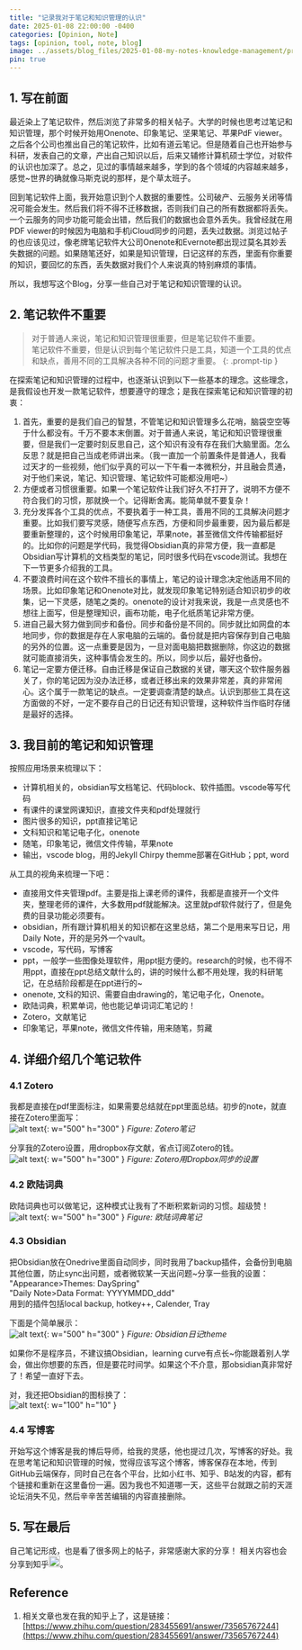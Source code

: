 ```yaml
---
title: "记录我对于笔记和知识管理的认识"
date: 2025-01-08 22:00:00 -0400
categories: [Opinion, Note]
tags: [opinion, tool, note, blog]
image: ../assets/blog_files/2025-01-08-my-notes-knowledge-management/profile_notes-log.png
pin: true
---
```


## 1. 写在前面

最近染上了笔记软件，然后浏览了非常多的相关帖子。大学的时候也思考过笔记和知识管理，那个时候开始用Onenote、印象笔记、坚果笔记、苹果PdF viewer。之后各个公司也推出自己的笔记软件，比如有道云笔记。但是随着自己也开始参与科研，发表自己的文章，产出自己知识以后，后来又辅修计算机硕士学位，对软件的认识也加深了。总之，见过的事情越来越多，学到的各个领域的内容越来越多，感觉~世界的确就像马斯克说的那样，是个草太班子。

回到笔记软件上面，我开始意识到个人数据的重要性。公司破产、云服务关闭等情况可能会发生。然后我们将不得不迁移数据，否则我们自己的所有数据都将丢失。一个云服务的同步功能可能会出错，然后我们的数据也会意外丢失。我曾经就在用PDF viewer的时候因为电脑和手机iCloud同步的问题，丢失过数据。浏览过帖子的也应该见过，像老牌笔记软件大公司Onenote和Evernote都出现过莫名其妙丢失数据的问题。如果随笔还好，如果是知识管理，日记这样的东西，里面有你重要的知识，要回忆的东西，丢失数据对我们个人来说真的特别麻烦的事情。

所以，我想写这个Blog，分享一些自己对于笔记和知识管理的认识。

## 2. 笔记软件不重要

>对于普通人来说，笔记和知识管理很重要，但是笔记软件不重要。  
笔记软件不重要，但是认识到每个笔记软件只是工具，知道一个工具的优点和缺点，善用不同的工具解决各种不同的问题才重要。
{: .prompt-tip }

在探索笔记和知识管理的过程中，也逐渐认识到以下一些基本的理念。这些理念，是我假设也开发一款笔记软件，想要遵守的理念；是我在探索笔记和知识管理的初衷：  
1. 首先，重要的是我们自己的智慧，不管笔记和知识管理多么花哨，脑袋空空等于什么都没有。千万不要本末倒置。对于普通人来说，笔记和知识管理很重要，但是我们一定要时刻反思自己，这个知识有没有存在我们大脑里面。怎么反思？就是把自己当成老师讲出来。（我一直加一个前置条件是普通人，我看过天才的一些视频，他们似乎真的可以一下午看一本微积分，并且融会贯通，对于他们来说，笔记、知识管理、笔记软件可能都没用吧~）
2. 方便或者习惯很重要。如果一个笔记软件让我们好久不打开了，说明不方便不符合我们的习惯，那就换一个。记得断舍离。能简单就不要复杂！
3. 充分发挥各个工具的优点，不要执着于一种工具，善用不同的工具解决问题才重要。比如我们要写灵感，随便写点东西，方便和同步最重要，因为最后都是要重新整理的，这个时候用印象笔记，苹果note，甚至微信文件传输都挺好的。比如你的问题是学代码，我觉得Obsidian真的非常方便，我一直都是Obsidian写计算机的文档类型的笔记，同时很多代码在vscode测试。我想在下一节更多介绍我的工具。
4. 不要浪费时间在这个软件不擅长的事情上，笔记的设计理念决定他适用不同的场景。比如印象笔记和Onenote对比，就发现印象笔记特别适合知识初步的收集，记一下灵感，随笔之类的。onenote的设计对我来说，我是一点灵感也不想往上面写，但是整理知识，画布功能，电子化纸质笔记非常方便。
5. 进自己最大努力做到同步和备份。同步和备份是不同的。同步就比如网盘的本地同步，你的数据是存在人家电脑的云端的。备份就是把内容保存到自己电脑的另外的位置。这一点重要是因为，一旦对面电脑把数据删除，你这边的数据就可能直接消失，这种事情会发生的。所以，同步以后，最好也备份。
6. 笔记一定要方便迁移。自由迁移是保证自己数据的关键，哪天这个软件服务器关了，你的笔记因为没办法迁移，或者迁移出来的效果非常差，真的非常闹心。这个属于一款笔记的缺点。一定要调查清楚的缺点。认识到那些工具在这方面做的不好，一定不要存自己的日记还有知识管理，这种软件当作临时存储是最好的选择。

## 3. 我目前的笔记和知识管理

按照应用场景来梳理以下：
- 计算机相关的，obsidian写文档笔记、代码block、软件插图。vscode等写代码
- 有课件的课堂网课知识，直接文件夹和pdf处理就行
- 图片很多的知识，ppt直接记笔记
- 文科知识和笔记电子化，onenote
- 随笔，印象笔记，微信文件传输，苹果note
- 输出，vscode blog，用的Jekyll Chirpy themme部署在GitHub；ppt, word

从工具的视角来梳理一下吧：  
- 直接用文件夹管理pdf。主要是指上课老师的课件，我都是直接开一个文件夹，整理老师的课件，大多数用pdf就能解决。这里就pdf软件就行了，但是免费的目录功能必须要有。
- obsidian，所有跟计算机相关的知识都在这里总结，第二个是用来写日记，用Daily Note，开的是另外一个vault。
- vscode，写代码，写博客
- ppt，一般学一些图像处理软件，用ppt挺方便的。research的时候，也不得不用ppt，直接在ppt总结文献什么的，讲的时候什么都不用处理，我的科研笔记，在总结阶段都是在ppt进行的~
- onenote, 文科的知识、需要自由drawing的，笔记电子化，Onenote。
- 欧陆词典，积累单词，他也能记单词词汇笔记的！
- Zotero，文献笔记
- 印象笔记，苹果note，微信文件传输，用来随笔，剪藏

## 4. 详细介绍几个笔记软件

### 4.1 Zotero

我都是直接在pdf里面标注，如果需要总结就在ppt里面总结。初步的note，就直接在Zotero里面写：  
![alt text](../assets/blog_files/2025-01-08-my-notes-knowledge-management/image.png){: w="500" h="300" }
_Figure: Zotero笔记_ 

分享我的Zotero设置，用dropbox存文献，省点订阅Zotero的钱。  
![alt text](../assets/blog_files/2025-01-08-my-notes-knowledge-management/image-1.png){: w="500" h="300" }
_Figure: Zotero用Dropbox同步的设置_ 

### 4.2 欧陆词典

欧陆词典也可以做笔记，这种模式让我有了不断积累新词的习惯。超级赞！  
![alt text](../assets/blog_files/2025-01-08-my-notes-knowledge-management/image-2.png){: w="500" h="300" }
_Figure: 欧陆词典笔记_ 

### 4.3 Obsidian

把Obsidian放在Onedrive里面自动同步，同时我用了backup插件，会备份到电脑其他位置，防止sync出问题，或者微软某一天出问题~分享一些我的设置：  
"Appearance>Themes: DaySpring"  
"Daily Note>Data Format: YYYYMMDD_ddd"  
用到的插件包括local backup, hotkey++, Calender, Tray

下面是个简单展示：  
![alt text](../assets/blog_files/2025-01-08-my-notes-knowledge-management/image-4.png){: w="500" h="300" }
_Figure: Obsidian日记theme_ 

如果你不是程序员，不建议搞Obsidian，learning curve有点长~你能跟着别人学会，做出你想要的东西，但是要花时间学。如果这个不介意，那obsidian真非常好了！希望一直好下去。

对，我还把Obsidian的图标换了：  
![alt text](../assets/blog_files/2025-01-08-my-notes-knowledge-management/image-3.png){: w="100" h="10" }

<!-- ### 4.4 Onenote -->

### 4.4 写博客

开始写这个博客是我的博后导师，给我的灵感，他也提过几次，写博客的好处。我在思考笔记和知识管理的时候，觉得应该写这个博客，博客保存在本地，传到GitHub云端保存，同时自己在各个平台，比如小红书、知乎、B站发的内容，都有个链接和重新在这里备份一遍。因为我也不知道哪一天，这些平台就跟之前的天涯论坛消失不见，然后辛辛苦苦编辑的内容直接删除。

## 5. 写在最后

自己笔记形成，也是看了很多网上的帖子，非常感谢大家的分享！
相关内容也会分享到知乎<span><img src="https://s1.aigei.com/src/img/png/71/71b8958d3cd84a42a28ca17e03d0dfe0.png?e=2051020800&token=P7S2Xpzfz11vAkASLTkfHN7Fw-oOZBecqeJaxypL:uC6M7zEwQXsANgWGnXcDR_2p0MQ=" alt="Zhihu Logo" style="width: 20px; height: 20px;"></span>。

## Reference
1. 相关文章也发在我的知乎上了，这是链接：
[https://www.zhihu.com/question/283455691/answer/73565767244](https://www.zhihu.com/question/283455691/answer/73565767244)



